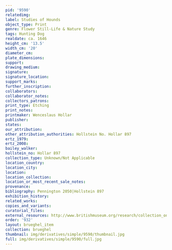 ```yaml
---
pid: '9590'
relatedimg: 
label: Studies of Hounds
object_type: Print
genre: Flower Still-Life & Nature Study
tags: Hunting Dog
realdate: ca. 1646
height_cm: '13.5'
width_cm: '20'
diameter_cm: 
plate_dimensions: 
support: 
drawing_medium: 
signature: 
signature_location: 
support_marks: 
further_inscription: 
collaborators: 
collaborator_notes: 
collectors_patrons: 
print_type: Etching
print_notes: 
printmaker: Wenceslaus Hollar
publisher: 
states: 
our_attribution: 
other_attribution_authorities: Hollstein No. Hollar 897
ertz_1979: 
ertz_2008: 
bailey_walker: 
hollstein_no: Hollar 897
collection_type: Unknown/Not Applicable
location_country: 
location_city: 
location: 
location_collection: 
location_or_most_recent_sale_notes: 
provenance: 
bibliography: Pennington 2050|Hollstein 897
exhibition_history: 
related_works: 
copies_and_variants: 
curatorial_files: 
external_resources: http://www.britishmuseum.org/research/collection_online/collection_object_details.aspx?assetId=1498591001&objectId=3580722&partId=1
order: '932'
layout: brueghel_item
collection: brueghel
thumbnail: img/derivatives/simple/9590/thumbnail.jpg
full: img/derivatives/simple/9590/full.jpg
---
```

